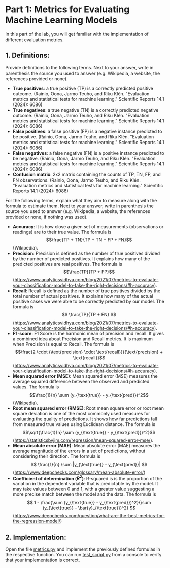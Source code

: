 # Part 1: Metrics for Evaluating Machine Learning Models

In this part of the lab, you will get familiar with the implementation of different evaluation metrics.

## 1. Definitions:
Provide definitions to the following terms. Next to your answer, write in parenthesis the source you used to answer (e.g. Wikipedia, a website, the references provided or none).

* **True positives**: a true positive (TP) is a correctly predicted positive outcome. (Rainio, Oona, Jarmo Teuho, and Riku Klén. "Evaluation metrics and statistical tests for machine learning." Scientific Reports 14.1 (2024): 6086)
* **True negatives**: a true negative (TN) is a correctly predicted negative outcome. (Rainio, Oona, Jarmo Teuho, and Riku Klén. "Evaluation metrics and statistical tests for machine learning." Scientific Reports 14.1 (2024): 6086)
* **False positives**: a false positive (FP) is a negative instance predicted to be positive. (Rainio, Oona, Jarmo Teuho, and Riku Klén. "Evaluation metrics and statistical tests for machine learning." Scientific Reports 14.1 (2024): 6086)
* **False negatives**: a false negative (FN) is a positive instance predicted to be negative. (Rainio, Oona, Jarmo Teuho, and Riku Klén. "Evaluation metrics and statistical tests for machine learning." Scientific Reports 14.1 (2024): 6086)
* **Confusion matrix**: 2x2 matrix containing the counts of TP, TN, FP, and FN observations. (Rainio, Oona, Jarmo Teuho, and Riku Klén. "Evaluation metrics and statistical tests for machine learning." Scientific Reports 14.1 (2024): 6086)

For the following terms, explain what they aim to measure along with the formula to estimate them. Next to your answer, write in parenthesis the source you used to answer (e.g. Wikipedia, a website, the references provided or none, if nothing was used).

* **Accuracy**: It is how close a given set of measurements (observations or readings) are to their true value. The formula is
$$\frac{TP + TN}{TP + TN + FP + FN}$$
(Wikipedia).
* **Precision**: Precision is defined as the number of true positives divided by the number of predicted positives. It explains how many of the predicted positives are real positives. The formula is
$$\frac{TP}{TP + FP}$$
(<https://www.analyticsvidhya.com/blog/2021/07/metrics-to-evaluate-your-classification-model-to-take-the-right-decisions/#h-accuracy>).
* **Recall**: Recall is defined as the number of true positives divided by the total number of actual positives.  It explains how many of the actual positive cases we were able to be correctly predicted by our model. The formula is
$$ \frac{TP}{TP + FN} $$
(<https://www.analyticsvidhya.com/blog/2021/07/metrics-to-evaluate-your-classification-model-to-take-the-right-decisions/#h-accuracy>).
* **F1-score**: F1 Score is the harmonic mean of precision and recall. It gives a combined idea about Precision and Recall metrics. It is maximum when Precision is equal to Recall. The formula is
$$\frac{2 \cdot (\text{precision} \cdot \text{recall})}{\text{precision} + \text{recall}}$$
(<https://www.analyticsvidhya.com/blog/2021/07/metrics-to-evaluate-your-classification-model-to-take-the-right-decisions/#h-accuracy>).
* **Mean squared error (MSE)**: Mean squared error (MSE) measures the average squared difference between the observed and predicted values. The formula is
$$\frac{1}{n} \sum (y_{\text{true}} - y_{\text{pred}})^2$$
(Wikipedia).
* **Root mean squared error (RMSE)**: Root mean square error or root mean square deviation is one of the most commonly used measures for evaluating the quality of predictions. It shows how far predictions fall from measured true values using Euclidean distance. The formula is
$$\sqrt{\frac{1}{n} \sum (y_{\text{true}} - y_{\text{pred}})^2}$$
(<https://statisticsbyjim.com/regression/mean-squared-error-mse/>).
* **Mean absolute error (MAE)**: Mean absolute error (MAE) measures the average magnitude of the errors in a set of predictions, without considering their direction. The formula is
$$ \frac{1}{n} \sum |y_{\text{true}} - y_{\text{pred}}| $$
(<https://www.deepchecks.com/glossary/mean-absolute-error/>)
* **Coefficient of determination ($R^2$)**: R-squared is is the proportion of the variation in the dependent variable that is predictable by the model. It may take values between 0 and 1, with a greater value suggesting a more precise match between the model and the data. The formula is
$$ 1 - \frac{\sum (y_{\text{true}} - y_{\text{pred}})^2}{\sum (y_{\text{true}} - \bar{y}_{\text{true}})^2} $$
(<https://www.deepchecks.com/question/what-are-the-best-metrics-for-the-regression-model/>)

## 2. Implementation:
Open the file [metrics.py](./metrics.py) and implement the previously defined formulas in the respective function. You can run [test_script.py](./test_script.py) from a console to verify that your implementation is correct.
